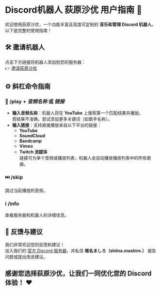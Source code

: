 # Discord机器人 荻原沙优 用户指南 🌟

欢迎使用荻原沙优，一个功能丰富且高度可定制的 **音乐和管理 Discord 机器人**。以下是完整的使用指南！



## 🛠 **邀请机器人**
点击下方链接将机器人添加到您的服务器：  
👉 [邀请荻原沙优](https://discord.com/oauth2/authorize?client_id=1240521816582262845&permissions=8&integration_type=0&scope=bot)


## ⚙️ **斜杠命令指南**


### 🎵 **/play** + _音频名称_ 或 _链接_
- **输入音频名称**：机器人将在 **YouTube** 上搜索第一个匹配结果并播放。  
  若结果不准确，尝试添加更多关键词（如歌手名称）。  
- **输入链接**：支持直接播放来自以下平台的链接：  
  - **YouTube**
  - **SoundCloud**
  - **Bandcamp**
  - **Vimeo**
  - **Twitch 流媒体**  
  链接可为单个音频或播放列表，机器人会自动播放播放列表中的所有歌曲。


### ⏭️ **/skip**
跳过当前播放的音频。

### ℹ️ **/info**
查看服务器和机器人的详细信息。


## 💬 **反馈与建议**
我们非常欢迎您的反馈和建议！  
加入我们的 [官方 Discord 服务器](https://discord.gg/67vMVwTNuG)，并私信 **椎名ましろ（shiina.mashiro.）** 报告问题或提出改进建议。  

感谢您选择荻原沙优，让我们一同优化您的 Discord 体验！ ❤️
---

